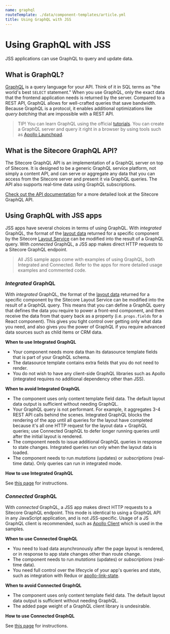 ```yaml
---
name: graphql
routeTemplate: ./data/component-templates/article.yml
title: Using GraphQL with JSS
---
```

# Using GraphQL with JSS

JSS applications can use GraphQL to query and update data.

## What is GraphQL?

[GraphQL](http://graphql.org/) is a query language for your API. Think of it in SQL terms as "the world's best `SELECT` statement." When you use GraphQL, only the exact data that the frontend application needs is returned by the server. Compared to a REST API, GraphQL allows for well-crafted queries that save bandwidth. Because GraphQL is a protocol, it enables additional optimizations like _query batching_ that are impossible with a REST API.

> TIP! You can learn GraphQL using the official [tutorials](http://graphql.org/learn/). You can create a  GraphQL server and query it right in a browser by using tools such as [Apollo Launchpad](https://launchpad.graphql.com/).

## What is the Sitecore GraphQL API?

The Sitecore GraphQL API is an implementation of a GraphQL server on top of Sitecore. It is designed to be a generic GraphQL service platform, not simply a content API, and can serve or aggregate any data that you can access from the Sitecore server and present it via GraphQL queries. The API also supports real-time data using GraphQL subscriptions.

[Check out the API documentation](/docs/techniques/graphql/graphql-overview) for a more detailed look at the Sitecore GraphQL API.

## Using GraphQL with JSS apps

JSS apps have several choices in terms of using GraphQL. With _integrated_ GraphQL, the format of the [layout data](/docs/techniques/working-disconnected/manifest-api) returned for a specific component by the Sitecore [Layout Service](/docs/fundamentals/services/layout/sitecore-layout-service) can be modified into the result of a GraphQL query. With _connected_ GraphQL, a JSS app makes direct HTTP requests to a Sitecore GraphQL endpoint.

> All JSS sample apps come with examples of using GraphQL, both Integrated and Connected. Refer to the apps for more detailed usage examples and commented code.

### _Integrated_ GraphQL

With _integrated_ GraphQL, the format of the [layout data](/docs/techniques/working-disconnected/manifest-api) returned for a specific component by the Sitecore Layout Service can be modified into the result of a GraphQL query. This means that you can define a GraphQL query that defines the data you require to power a front-end component, and then receive the data from that query back as a property (i.e. `props.fields` for a React component). This gives you tight control over getting only what data you need, and also gives you the power of GraphQL if you require advanced data sources such as child items or CRM data.

**When to use Integrated GraphQL**

* Your component needs more data than its datasource template fields that is part of your GraphQL schema.
* The datasource template contains extra fields that you do not need to render.
* You do not wish to have any client-side GraphQL libraries such as Apollo (integrated requires no additional dependency other than JSS).

**When to avoid Integrated GraphQL**

* The component uses only content template field data. The default layout data output is sufficient without needing GraphQL.
* Your GraphQL query is not performant. For example, it aggregates 3-4 REST API calls behind the scenes. Integrated GraphQL blocks the rendering of the app until all queries for the layout have completed because it's all one HTTP request for the layout data + GraphQL queries; use Connected GraphQL to defer longer running queries until after the initial layout is rendered.
* The component needs to issue additional GraphQL queries in response to state changes. Integrated queries run only when the layout data is loaded.
* The component needs to run _mutations_ (updates) or _subscriptions_ (real-time data). Only queries can run in integrated mode.

**How to use Integrated GraphQL**

See [this page](/docs/techniques/graphql/integrated-graphql) for instructions.

### _Connected_ GraphQL

With _connected_ GraphQL, a JSS app makes direct HTTP requests to a Sitecore GraphQL endpoint. This mode is identical to using a GraphQL API in any JavaScript application, and is not JSS-specific. Usage of a JS GraphQL client is recommended, such as [Apollo Client](https://www.apollographql.com/) which is used in the samples.

**When to use Connected GraphQL**

* You need to load data asynchronously after the page layout is rendered, or in response to app state changes other than route change.
* The component needs to run _mutations_ (updates) or _subscriptions_ (real-time data).
* You need full control over the lifecycle of your app's queries and state, such as integration with Redux or [apollo-link-state](https://github.com/apollographql/apollo-link-state).

**When to avoid Connected GraphQL**

* The component uses only content template field data. The default layout data output is sufficient without needing GraphQL.
* The added page weight of a GraphQL client library is undesirable.

**How to use Connected GraphQL**

See [this page](/docs/techniques/graphql/connected-graphql) for instructions.